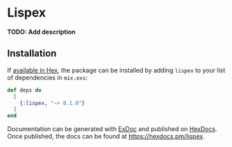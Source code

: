 # Lispex

**TODO: Add description**

## Installation

If [available in Hex](https://hex.pm/docs/publish), the package can be installed
by adding `lispex` to your list of dependencies in `mix.exs`:

```elixir
def deps do
  [
    {:lispex, "~> 0.1.0"}
  ]
end
```

Documentation can be generated with [ExDoc](https://github.com/elixir-lang/ex_doc)
and published on [HexDocs](https://hexdocs.pm). Once published, the docs can
be found at <https://hexdocs.pm/lispex>.

